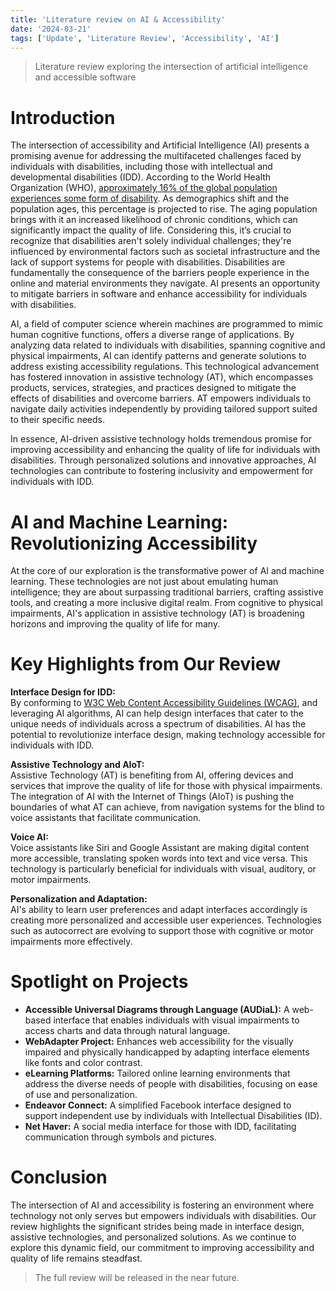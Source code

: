 ```yaml
---
title: 'Literature review on AI & Accessibility'
date: '2024-03-21'
tags: ['Update', 'Literature Review', 'Accessibility', 'AI']
---
```

> Literature review exploring the intersection of artificial intelligence and accessible software

# Introduction
The intersection of accessibility and Artificial Intelligence (AI) presents a promising avenue for addressing the multifaceted challenges faced by individuals with disabilities, including those with intellectual and developmental disabilities (IDD). According to the World Health Organization (WHO), [approximately 16% of the global population experiences some form of disability](https://www.who.int/news-room/fact-sheets/detail/disability-and-health). As demographics shift and the population ages, this percentage is projected to rise. The aging population brings with it an increased likelihood of chronic conditions, which can significantly impact the quality of life. Considering this, it’s crucial to recognize that disabilities aren't solely individual challenges; they're influenced by environmental factors such as societal infrastructure and the lack of support systems for people with disabilities. Disabilities are fundamentally the consequence of the barriers people experience in the online and material environments they navigate. AI presents an opportunity to mitigate barriers in software and enhance accessibility for individuals with disabilities.

AI, a field of computer science wherein machines are programmed to mimic human cognitive functions, offers a diverse range of applications. By analyzing data related to individuals with disabilities, spanning cognitive and physical impairments, AI can identify patterns and generate solutions to address existing accessibility regulations. This technological advancement has fostered innovation in assistive technology (AT), which encompasses products, services, strategies, and practices designed to mitigate the effects of disabilities and overcome barriers. AT empowers individuals to navigate daily activities independently by providing tailored support suited to their specific needs.

In essence, AI-driven assistive technology holds tremendous promise for improving accessibility and enhancing the quality of life for individuals with disabilities. Through personalized solutions and innovative approaches, AI technologies can contribute to fostering inclusivity and empowerment for individuals with IDD. 

# AI and Machine Learning: Revolutionizing Accessibility
At the core of our exploration is the transformative power of AI and machine learning. These technologies are not just about emulating human intelligence; they are about surpassing traditional barriers, crafting assistive tools, and creating a more inclusive digital realm. From cognitive to physical impairments, AI's application in assistive technology (AT) is broadening horizons and improving the quality of life for many.

# Key Highlights from Our Review
**Interface Design for IDD:**   
By conforming to [W3C Web Content Accessibility Guidelines (WCAG)](https://www.w3.org/TR/WCAG21/), and leveraging AI algorithms, AI can help design interfaces that cater to the unique needs of individuals across a spectrum of disabilities. AI has the potential to revolutionize interface design, making technology accessible for individuals with IDD.  

**Assistive Technology and AIoT:**   
Assistive Technology (AT) is benefiting from AI, offering devices and services that improve the quality of life for those with physical impairments. The integration of AI with the Internet of Things (AIoT) is pushing the boundaries of what AT can achieve, from navigation systems for the blind to voice assistants that facilitate communication.

**Voice AI:**   
Voice assistants like Siri and Google Assistant are making digital content more accessible, translating spoken words into text and vice versa. This technology is particularly beneficial for individuals with visual, auditory, or motor impairments. 

**Personalization and Adaptation:**   
AI's ability to learn user preferences and adapt interfaces accordingly is creating more personalized and accessible user experiences. Technologies such as autocorrect are evolving to support those with cognitive or motor impairments more effectively.

# Spotlight on Projects
- **Accessible Universal Diagrams through Language (AUDiaL):** A web-based interface that enables individuals with visual impairments to access charts and data through natural language.
- **WebAdapter Project:** Enhances web accessibility for the visually impaired and physically handicapped by adapting interface elements like fonts and color contrast.
- **eLearning Platforms:** Tailored online learning environments that address the diverse needs of people with disabilities, focusing on ease of use and personalization.
- **Endeavor Connect:** A simplified Facebook interface designed to support independent use by individuals with Intellectual Disabilities (ID).
- **Net Haver:** A social media interface for those with IDD, facilitating communication through symbols and pictures.

# Conclusion
The intersection of AI and accessibility is fostering an environment where technology not only serves but empowers individuals with disabilities. Our review highlights the significant strides being made in interface design, assistive technologies, and personalized solutions. As we continue to explore this dynamic field, our commitment to improving accessibility and quality of life remains steadfast.

> The full review will be released in the near future.